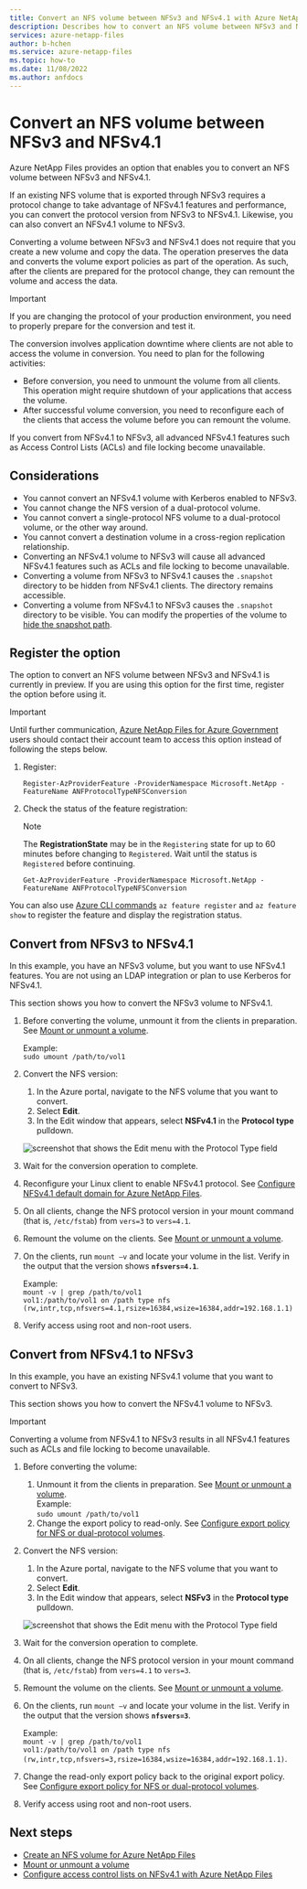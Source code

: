 ```yaml
---
title: Convert an NFS volume between NFSv3 and NFSv4.1 with Azure NetApp Files | Microsoft Docs
description: Describes how to convert an NFS volume between NFSv3 and NFSv4.1.
services: azure-netapp-files
author: b-hchen
ms.service: azure-netapp-files
ms.topic: how-to
ms.date: 11/08/2022
ms.author: anfdocs
---
```

# Convert an NFS volume between NFSv3 and NFSv4.1

Azure NetApp Files provides an option that enables you to convert an NFS volume between NFSv3 and NFSv4.1.   

If an existing NFS volume that is exported through NFSv3 requires a protocol change to take advantage of NFSv4.1 features and performance, you can convert the protocol version from NFSv3 to NFSv4.1. Likewise, you can also convert an NFSv4.1 volume to NFSv3. 

Converting a volume between NFSv3 and NFSv4.1 does not require that you create a new volume and copy the data. The operation preserves the data and converts the volume export policies as part of the operation. As such, after the clients are prepared for the protocol change, they can remount the volume and access the data. 

> [!IMPORTANT]
> If you are changing the protocol of your production environment, you need to properly prepare for the conversion and test it.  
> 
> The conversion involves application downtime where clients are not able to access the volume in conversion. You need to plan for the following activities:  
>    * Before conversion, you need to unmount the volume from all clients. This operation might require shutdown of your applications that access the volume. 
>    * After successful volume conversion, you need to reconfigure each of the clients that access the volume before you can remount the volume. 
>
> If you convert from NFSv4.1 to NFSv3, all advanced NFSv4.1 features such as Access Control Lists (ACLs) and file locking become unavailable.

## Considerations

* You cannot convert an NFSv4.1 volume with Kerberos enabled to NFSv3. 
* You cannot change the NFS version of a dual-protocol volume. 
* You cannot convert a single-protocol NFS volume to a dual-protocol volume, or the other way around. 
* You cannot convert a destination volume in a cross-region replication relationship. 
* Converting an NFSv4.1 volume to NFSv3 will cause all advanced NFSv4.1 features such as ACLs and file locking to become unavailable. 
* Converting a volume from NFSv3 to NFSv4.1 causes the `.snapshot` directory to be hidden from NFSv4.1 clients. The directory remains accessible.
* Converting a volume from NFSv4.1 to NFSv3 causes the `.snapshot` directory to be visible. You can modify the properties of the volume to [hide the snapshot path](snapshots-edit-hide-path.md).

## Register the option 

The option to convert an NFS volume between NFSv3 and NFSv4.1 is currently in preview. If you are using this option for the first time, register the option before using it. 

> [!IMPORTANT]
> Until further communication, [Azure NetApp Files for Azure Government](azure-government.md) users should contact their account team to access this option instead of following the steps below.

1.  Register:

    ```azurepowershell-interactive
    Register-AzProviderFeature -ProviderNamespace Microsoft.NetApp -FeatureName ANFProtocolTypeNFSConversion
    ```

2. Check the status of the feature registration: 

    > [!NOTE]
    > The **RegistrationState** may be in the `Registering` state for up to 60 minutes before changing to `Registered`. Wait until the status is `Registered` before continuing.

    ```azurepowershell-interactive
    Get-AzProviderFeature -ProviderNamespace Microsoft.NetApp -FeatureName ANFProtocolTypeNFSConversion
    ```
You can also use [Azure CLI commands](/cli/azure/feature) `az feature register` and `az feature show` to register the feature and display the registration status. 

## Convert from NFSv3 to NFSv4.1

In this example, you have an NFSv3 volume, but you want to use NFSv4.1 features. You are not using an LDAP integration or plan to use Kerberos for NFSv4.1.  

This section shows you how to convert the NFSv3 volume to NFSv4.1. 

1. Before converting the volume, unmount it from the clients in preparation. See [Mount or unmount a volume](azure-netapp-files-mount-unmount-volumes-for-virtual-machines.md).  

    Example:   
    `sudo umount /path/to/vol1`

2. Convert the NFS version:

    1. In the Azure portal, navigate to the NFS volume that you want to convert.
    2. Select **Edit**.
    3. In the Edit window that appears, select **NSFv4.1** in the **Protocol type** pulldown.  
    
    ![screenshot that shows the Edit menu with the Protocol Type field](./media/convert-nfsv3-nfsv41/edit-protocol-type.png)   
    
3. Wait for the conversion operation to complete. 

4. Reconfigure your Linux client to enable NFSv4.1 protocol. See [Configure NFSv4.1 default domain for Azure NetApp Files](azure-netapp-files-configure-nfsv41-domain.md).

5. On all clients, change the NFS protocol version in your mount command (that is, `/etc/fstab`) from `vers=3` to `vers=4.1`.

6. Remount the volume on the clients. See [Mount or unmount a volume](azure-netapp-files-mount-unmount-volumes-for-virtual-machines.md). 

7. On the clients, run `mount –v` and locate your volume in the list. Verify in the output that the version shows **`nfsvers=4.1`**. 

    Example:   
    `mount -v | grep /path/to/vol1`  
    `vol1:/path/to/vol1 on /path type nfs (rw,intr,tcp,nfsvers=4.1,rsize=16384,wsize=16384,addr=192.168.1.1)`

8. Verify access using root and non-root users. 

## Convert from NFSv4.1 to NFSv3

In this example, you have an existing NFSv4.1 volume that you want to convert to NFSv3.  

This section shows you how to convert the NFSv4.1 volume to NFSv3.

> [!IMPORTANT]
> Converting a volume from NFSv4.1 to NFSv3 results in all NFSv4.1 features such as ACLs and file locking to become unavailable. 

1. Before converting the volume:
    1. Unmount it from the clients in preparation. See [Mount or unmount a volume](azure-netapp-files-mount-unmount-volumes-for-virtual-machines.md).  
        Example:   
        `sudo umount /path/to/vol1`
    2. Change the export policy to read-only. See [Configure export policy for NFS or dual-protocol volumes](azure-netapp-files-configure-export-policy.md).

2. Convert the NFS version:

    1. In the Azure portal, navigate to the NFS volume that you want to convert.
    2. Select **Edit**.
    3. In the Edit window that appears, select **NSFv3** in the **Protocol type** pulldown.  
    
    ![screenshot that shows the Edit menu with the Protocol Type field](./media/convert-nfsv3-nfsv41/edit-protocol-type.png)   
    
3. Wait for the conversion operation to complete. 

4. On all clients, change the NFS protocol version in your mount command (that is, `/etc/fstab`) from `vers=4.1` to `vers=3`.

5. Remount the volume on the clients. See [Mount or unmount a volume](azure-netapp-files-mount-unmount-volumes-for-virtual-machines.md). 

6. On the clients, run `mount –v` and locate your volume in the list. Verify in the output that the version shows **`nfsvers=3`**. 

    Example:   
    `mount -v | grep /path/to/vol1`  
    `vol1:/path/to/vol1 on /path type nfs (rw,intr,tcp,nfsvers=3,rsize=16384,wsize=16384,addr=192.168.1.1)`.

7. Change the read-only export policy back to the original export policy. See [Configure export policy for NFS or dual-protocol volumes](azure-netapp-files-configure-export-policy.md).

8. Verify access using root and non-root users.

## Next steps  

* [Create an NFS volume for Azure NetApp Files](azure-netapp-files-create-volumes.md)
* [Mount or unmount a volume](azure-netapp-files-mount-unmount-volumes-for-virtual-machines.md)
* [Configure access control lists on NFSv4.1 with Azure NetApp Files](configure-access-control-lists.md)
